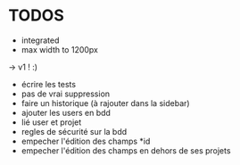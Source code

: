 # TODOS

 - integrated
 - max width to 1200px

-> v1 ! :)

 - écrire les tests
 - pas de vrai suppression
 - faire un historique (à rajouter dans la sidebar)
 - ajouter les users en bdd
  - lié user et projet
 - regles de sécurité sur la bdd
  - empecher l'édition des champs \*id
  - empecher l'édition des champs en dehors de ses projets
